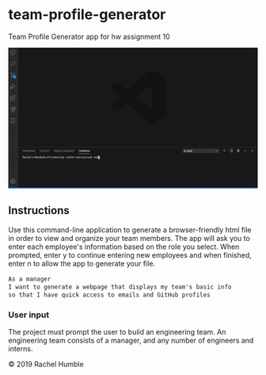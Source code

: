 # team-profile-generator
Team Profile Generator app for hw assignment 10

<img src="assets/hw10.gif">

## Instructions
Use this command-line application to generate a browser-friendly html file in order to view and organize your team members. The app will ask you to enter each employee's information based on the role you select. When prompted, enter y to continue entering new employees and when finished, enter n to allow the app to generate your file. 

```
As a manager
I want to generate a webpage that displays my team's basic info
so that I have quick access to emails and GitHub profiles
```

### User input
The project must prompt the user to build an engineering team. An engineering
team consists of a manager, and any number of engineers and interns.

© 2019 Rachel Humble